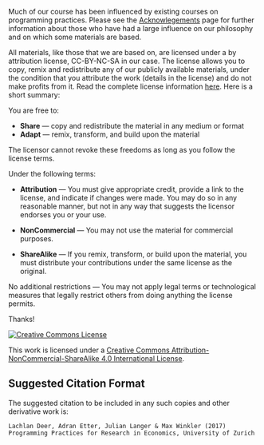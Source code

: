Much of our course has been influenced by existing courses on programming practices.
Please see the [Acknowlegements](acknowledgements.md) page for further information about those who have had a large influence on our philosophy and on which some materials are based.

All materials, like those that we are based on, are licensed under a by attribution license, CC-BY-NC-SA in our case. The license allows you to copy, remix and redistribute any of our publicly available materials, under the condition that you attribute the work (details in the license) and do not make profits from it. Read the complete license information [here](https://creativecommons.org/licenses/by-nc-sa/4.0/). Here is a short summary:


You are free to:

* **Share** — copy and redistribute the material in any medium or format
* **Adapt** — remix, transform, and build upon the material

The licensor cannot revoke these freedoms as long as you follow the license terms.

Under the following terms:

* **Attribution** — You must give appropriate credit, provide a link to the license, and indicate if changes were made. You may do so in any reasonable manner, but not in any way that suggests the licensor endorses you or your use.

* **NonCommercial** — You may not use the material for commercial purposes.

* **ShareAlike** — If you remix, transform, or build upon the material, you must distribute your contributions under the same license as the original.

No additional restrictions — You may not apply legal terms or technological measures that legally restrict others from doing anything the license permits.



Thanks!

<a rel="license" href="http://creativecommons.org/licenses/by-nc-sa/4.0/"><img alt="Creative Commons License" style="border-width:0" src="https://i.creativecommons.org/l/by-nc-sa/4.0/88x31.png" /></a><br />

This work is licensed under a <a rel="license" href="http://creativecommons.org/licenses/by-nc-sa/4.0/">Creative Commons Attribution-NonCommercial-ShareAlike 4.0 International License</a>.

## Suggested Citation Format

The suggested citation to be included in any such copies and other derivative work is:

```
Lachlan Deer, Adran Etter, Julian Langer & Max Winkler (2017) Programming Practices for Research in Economics, University of Zurich
```
